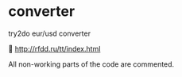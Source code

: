 # converter
try2do eur/usd converter

:link: http://rfdd.ru/tt/index.html

All non-working parts of the code are commented.
